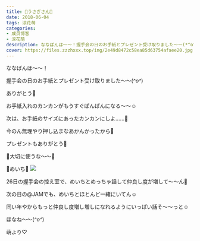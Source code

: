 ```yaml
---
title: 🐰うさぎさん🐰
date: 2018-06-04
tags: 涼花萌
categories: 
- 成员博客
- 涼花萌
description: ななばんは〜〜！握手会の日のお手紙とプレゼント受け取りました〜〜(*^o^*)ありがとう💓お手紙入れのカンカンがもうすぐぱんぱんになる〜〜☺️次は、お手紙...
cover: https://files.zzzhxxx.top/img/2e49d8472c58ea85d63754afaee20.jpg 
---
```







ななばんは〜〜！





握手会の日のお手紙とプレゼント受け取りました〜〜(*^o^*)



ありがとう💓





お手紙入れのカンカンがもうすぐぱんぱんになる〜〜☺️




次は、お手紙のサイズにあったカンカンにしよ……🙈



今のん無理やり押し込まなあかんかったから🙈







プレゼントもありがとう💓




🌸大切に使うな〜〜🐥









🐰めいち🐰
![](https://files.zzzhxxx.top/img/2e49d8472c58ea85d63754afaee20.jpg)







26日の握手会の控え室で、めいちとめっちゃ話して仲良し度が増して〜〜ん🐰




次の日の@JAMでも、めいちとほとんど一緒にいてん☺️





同い年やからもっと仲良し度増し増しになれるようにいっぱい話そ〜〜っと☺️








ほなね〜〜(*^o^*)





萌より♡


